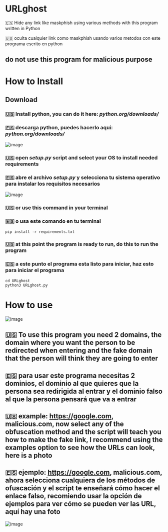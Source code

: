 # URLghost
🇪🇸 Hide any link like maskphish using various methods with this program written in Python 

🇺🇸 oculta cualquier link como maskphish usando varios metodos con este programa escrito en python

## do not use this program for malicious purpose

# How to Install

## Download

### 🇺🇸 Install python, you can do it here: *python.org/downloads/* 
### 🇪🇸 descarga python, puedes hacerlo aqui: *python.org/downloads/*
  ![image](https://github.com/user-attachments/assets/ef37bcb7-a164-4aa2-80df-f2dd56287018)

### 🇺🇸 open *setup.py* script and select your OS to install needed requirements 
### 🇪🇸 abre el archivo *setup.py* y selecciona tu sistema operativo para instalar los requisitos necesarios

![image](https://github.com/user-attachments/assets/bfc1916b-1f87-48cb-aa6b-720befc7301c)

### 🇺🇸 or use this command in your terminal
### 🇪🇸 o usa este comando en tu terminal
    pip install -r requirements.txt

### 🇺🇸 at this point the program is ready to run, do this to run the program
### 🇪🇸 a este punto el programa esta listo para iniciar, haz esto para iniciar el programa
    cd URLghost
    python3 URLghost.py

# How to use
![image](https://github.com/user-attachments/assets/73ffb5b2-e3ba-4529-8b99-49eb69869511)

## 🇺🇸 To use this program you need 2 domains, the domain where you want the person to be redirected when entering and the fake domain that the person will think they are going to enter

## 🇪🇸 para usar este programa necesitas 2 dominios, el dominio al que quieres que la persona sea redirigida al entrar y el dominio falso al que la persona pensará que va a entrar

## 🇺🇸 example: https://google.com, malicious.com, now select any of the obfuscation method and the script will teach you how to make the fake link, I recommend using the examples option to see how the URLs can look, here is a photo

## 🇪🇸 ejemplo: https://google.com, malicious.com, ahora selecciona cualquiera de los métodos de ofuscación y el script te enseñará cómo hacer el enlace falso, recomiendo usar la opción de ejemplos para ver cómo se pueden ver las URL, aquí hay una foto

![image](https://github.com/user-attachments/assets/4620023a-76e0-48f9-b1ac-ee76430b5174)

